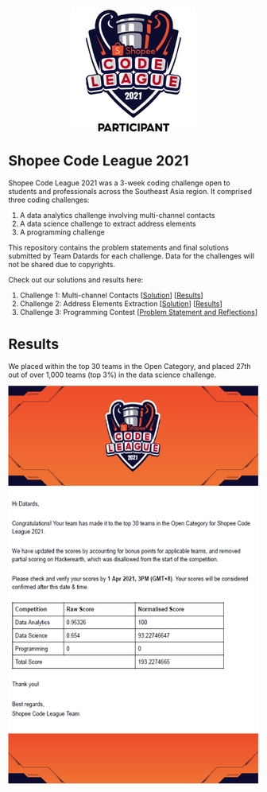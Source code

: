 <p align="center">
    <img src="https://github.com/chrischow/scl2021/blob/main/scl2021-badge.png?raw=true" height="250">
</p>

# Shopee Code League 2021
Shopee Code League 2021 was a 3-week coding challenge open to students and professionals across the Southeast Asia region. It comprised three coding challenges: 

1. A data analytics challenge involving multi-channel contacts
2. A data science challenge to extract address elements
3. A programming challenge

This repository contains the problem statements and final solutions submitted by Team Datards for each challenge. Data for the challenges will not be shared due to copyrights.

Check out our solutions and results here:

1. Challenge 1: Multi-channel Contacts [[Solution](https://github.com/chrischow/scl2021/tree/main/challenge-1)] [[Results](https://www.kaggle.com/c/scl-2021-da/leaderboard)]
2. Challenge 2: Address Elements Extraction [[Solution](https://github.com/chrischow/scl2021/tree/main/challenge-2)] [[Results](https://www.kaggle.com/c/scl-2021-ds/leaderboard)]
3. Challenge 3: Programming Contest [[Problem Statement and Reflections](https://github.com/chrischow/scl2021/tree/main/challenge-3)]

# Results
We placed within the top 30 teams in the Open Category, and placed 27th out of over 1,000 teams (top 3%) in the data science challenge.

<p align="center">
    <img src="https://github.com/chrischow/scl2021/blob/main/top-30-teams-notification.png?raw=true" height="800">
</p>